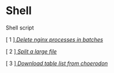 # Shell

Shell script

[ 1 ][ *Delete nginx processes in batches* ](./01%20delete-nginx-processes.sh)

[ 2 ][ *Split a large file* ](./02%20split-large-file.sh)

[ 3 ][ *Download table list from choerodon* ](./03%20downlod-table-list.sh)